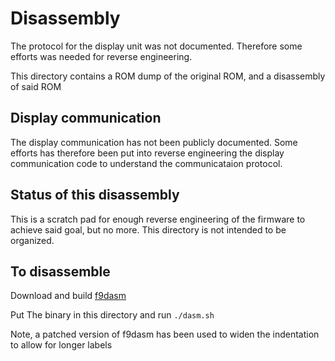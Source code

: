 Disassembly
===========

The protocol for the display unit was not documented. Therefore some efforts
was needed for reverse engineering.

This directory contains a ROM dump of the original ROM, and a disassembly of
said ROM

Display communication
---------------------

The display communication has not been publicly documented. Some efforts has
therefore been put into reverse engineering the display communication code to
understand the communicataion protocol.

Status of this disassembly
--------------------------

This is a scratch pad for enough reverse engineering of the firmware to achieve
said goal, but no more. This directory is not intended to be organized.

To disassemble
--------------

Download and build [f9dasm](https://github.com/Arakula/f9dasm)

Put The binary in this directory and run `./dasm.sh`

Note, a patched version of f9dasm has been used to widen the indentation to
allow for longer labels